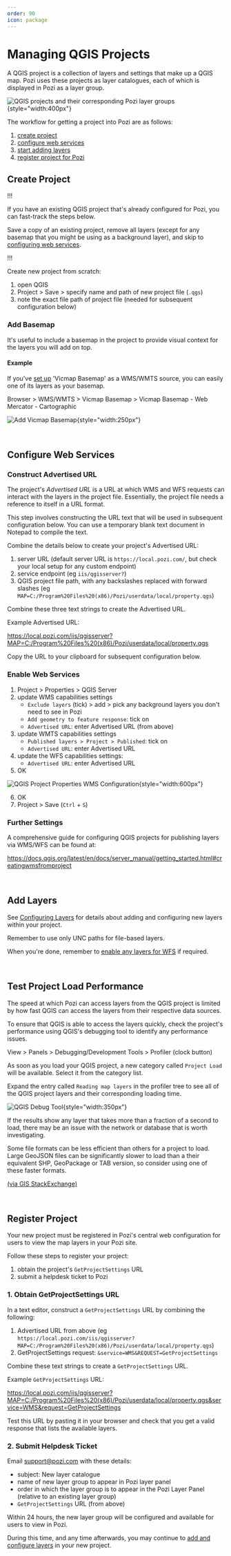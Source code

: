 ```yaml
---
order: 90
icon: package
---
```


# Managing QGIS Projects

A QGIS project is a collection of layers and settings that make up a QGIS map. Pozi uses these projects as layer catalogues, each of which is displayed in Pozi as a layer group.

![QGIS projects and their corresponding Pozi layer groups](./img/qgis-projects-and-pozi-layer-groups.png){style="width:400px"}

The workflow for getting a project into Pozi are as follows:

1. [create project](#create-project)
2. [configure web services](#configure-web-services)
3. [start adding layers](#add-layers)
4. [register project for Pozi](#register-project)

## Create Project

!!!

If you have an existing QGIS project that's already configured for Pozi, you can fast-track the steps below.

Save a copy of an existing project, remove all layers (except for any basemap that you might be using as a background layer), and skip to [configuring web services](#configure-web-services).

!!!

Create new project from scratch:

1. open QGIS
2. Project > Save > specify name and path of new project file (`.qgs`)
3. note the exact file path of project file (needed for subsequent configuration below)

### Add Basemap

It's useful to include a basemap in the project to provide visual context for the layers you will add on top.

#### Example

If you've [set up](/admin-guide/qgis/setting-up-qgis/#basemap) 'Vicmap Basemap' as a WMS/WMTS source, you can easily one of its layers as your basemap.

Browser > WMS/WMTS > Vicmap Basemap > Vicmap Basemap - Web Mercator - Cartographic

![Add Vicmap Basemap](./img/qgis-add-wmts-layer.png){style="width:250px"}

<br/>

## Configure Web Services
### Construct Advertised URL

The project's *Advertised URL* is a URL at which WMS and WFS requests can interact with the layers in the project file. Essentially, the project file needs a reference to itself in a URL format.

This step involves constructing the URL text that will be used in subsequent configuration below. You can use a temporary blank text document in Notepad to compile the text.

Combine the details below to create your project's Advertised URL:

1. server URL (default server URL is `https://local.pozi.com/`, but check your local setup for any custom endpoint)
2. service endpoint (eg `iis/qgisserver?`)
3. QGIS project file path, with any backslashes replaced with forward slashes (eg `MAP=C:/Program%20Files%20(x86)/Pozi/userdata/local/property.qgs`)

Combine these three text strings to create the Advertised URL.

Example Advertised URL:

https://local.pozi.com/iis/qgisserver?MAP=C:/Program%20Files%20(x86)/Pozi/userdata/local/property.qgs

Copy the URL to your clipboard for subsequent configuration below.

### Enable Web Services

1. Project > Properties > QGIS Server
2. update WMS capabilities settings
   * `Exclude layers` (tick) > add > pick any background layers you don't need to see in Pozi
   * `Add geometry to feature response`: tick on
   * `Advertised URL`: enter Advertised URL (from above)
3. update WMTS capabilities settings
   * `Published layers > Project > Published`: tick on
   * `Advertised URL`: enter Advertised URL
4. update the WFS capabilities settings:
   * `Advertised URL`: enter Advertised URL
5. OK

![QGIS Project Properties WMS Configuration](./img/qgis-project-properties-configuration.png){style="width:600px"}

6. OK
7. Project > Save  (`Ctrl` + `S`)

### Further Settings

A comprehensive guide for configuring QGIS projects for publishing layers via WMS/WFS can be found at:

https://docs.qgis.org/latest/en/docs/server_manual/getting_started.html#creatingwmsfromproject

<br/>

## Add Layers

See [Configuring Layers](/admin-guide/qgis/configuring-layers.md) for details about adding and configuring new layers within your project.

Remember to use only UNC paths for file-based layers.

When you're done, remember to [enable any layers for WFS](/admin-guide/qgis/configuring-layers/#enable-wfs) if required.

<br/>

## Test Project Load Performance

The speed at which Pozi can access layers from the QGIS project is limited by how fast QGIS can access the layers from their respective data sources.

To ensure that QGIS is able to access the layers quickly, check the project's performance using QGIS's debugging tool to identify any performance issues.

View > Panels > Debugging/Development Tools > Profiler (clock button)

As soon as you load your QGIS project, a new category called `Project Load` will be available. Select it from the category list.

Expand the entry called `Reading map layers` in the profiler tree to see all of the QGIS project layers and their corresponding loading time.

![QGIS Debug Tool](./img/qgis-debug-layer-load-times.png){style="width:350px"}

If the results show any layer that takes more than a fraction of a second to load, there may be an issue with the network or database that is worth investigating.

Some file formats can be less efficient than others for a project to load. Large GeoJSON files can be significantly slower to load than a their equivalent SHP, GeoPackage or TAB version, so consider using one of these faster formats.

[(via GIS StackExchange)](https://gis.stackexchange.com/a/414884)

<br/>

## Register Project

Your new project must be registered in Pozi's central web configuration for users to view the map layers in your Pozi site.

Follow these steps to register your project:

1. obtain the project's `GetProjectSettings` URL
2. submit a helpdesk ticket to Pozi

### 1. Obtain GetProjectSettings URL

In a text editor, construct a `GetProjectSettings` URL by combining the following:

1. Advertised URL from above (eg `https://local.pozi.com/iis/qgisserver?MAP=C:/Program%20Files%20(x86)/Pozi/userdata/local/property.qgs`)
2. GetProjectSettings request: `&service=WMS&REQUEST=GetProjectSettings`

Combine these text strings to create a `GetProjectSettings` URL.

Example `GetProjectSettings` URL:

https://local.pozi.com/iis/qgisserver?MAP=C:/Program%20Files%20(x86)/Pozi/userdata/local/property.qgs&service=WMS&request=GetProjectSettings

Test this URL by pasting it in your browser and check that you get a valid response that lists the available layers.

### 2. Submit Helpdesk Ticket

Email support@pozi.com with these details:

* subject: New layer catalogue
* name of new layer group to appear in Pozi layer panel
* order in which the layer group is to appear in the Pozi Layer Panel (relative to an existing layer group)
* `GetProjectSettings` URL (from above)

Within 24 hours, the new layer group will be configured and available for users to view in Pozi.

During this time, and any time afterwards, you may continue to [add and configure layers](/admin-guide/qgis/configuring-layers/) in your new project.
